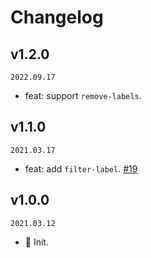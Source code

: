 # Changelog

## v1.2.0

`2022.09.17`

- feat: support `remove-labels`.

## v1.1.0

`2021.03.17`

- feat: add `filter-label`. [#19](https://github.com/actions-cool/pr-extract-issues/pull/19)

## v1.0.0

`2021.03.12`

- 🎉 Init.
